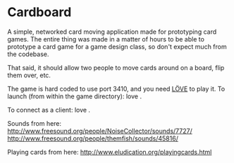 Cardboard
=========

A simple, networked card moving application made for prototyping card games. The entire thing was made in a matter of hours to be able to prototype a card game for a game design class, so don't expect much from the codebase.

That said, it should allow two people to move cards around on a board, flip them over, etc.

The game is hard coded to use port 3410, and you need [LÖVE](http://love2d.org) to play it. To launch (from within the game directory):
	love .

To connect as a client:
	love . <IP adress>

Sounds from here:
http://www.freesound.org/people/NoiseCollector/sounds/7727/
http://www.freesound.org/people/themfish/sounds/45816/

Playing cards from here: http://www.eludication.org/playingcards.html
